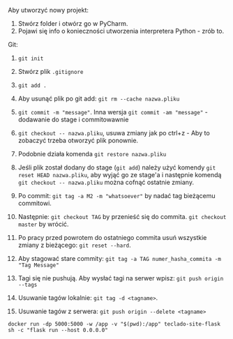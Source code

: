 Aby utworzyć nowy projekt:

1. Stwórz folder i otwórz go w PyCharm.
2. Pojawi się info o konieczności utworzenia interpretera Python - zrób to.

Git:

1. `git init`
2. Stwórz plik `.gitignore`
3. `git add .`
4. Aby usunąć plik po git add: `git rm --cache nazwa.pliku`
5. `git commit -m "message"`. Inna wersja `git commit -am "message"` - dodawanie do stage i commitowawnie
6. `git checkout -- nazwa.pliku`, usuwa zmiany jak po ctrl+z - Aby to zobaczyć trzeba otworzyć plik ponownie.
7. Podobnie działa komenda `git restore nazwa.pliku`
8. Jeśli plik został dodany do stage (`git add`) należy użyć komendy `git reset HEAD nazwa.pliku`, aby wyjąć go ze
   stage'a
   i następnie
   komendą `git checkout -- nazwa.pliku` można cofnąć ostatnie zmiany.

9. Po commit: `git tag -a M2 -m "whatsoever"` by nadać tag bieżącemu commitowi.
10. Następnie: `git checkout TAG` by przenieść się do commita. `git checkout master` by wrócić.
11. Po pracy przed powrotem do ostatniego commita usuń wszystkie zmiany z bieżącego: `git reset --hard`.
12. Aby stagować stare commity: `git tag -a TAG numer_hasha_commita -m "Tag Message"`
13. Tagi się nie pushują. Aby wysłać tagi na serwer wpisz: `git push origin --tags`
14. Usuwanie tagów lokalnie: `git tag -d <tagname>`.
15. Usuwanie tagów z serwera: `git push origin --delete <tagname>`

`docker run -dp 5000:5000 -w /app -v "$(pwd):/app" teclado-site-flask sh -c "flask run --host 0.0.0.0"`
